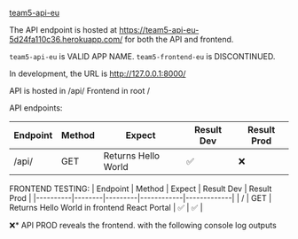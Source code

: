 [team5-api-eu](https://team5-api-eu-5d24fa110c36.herokuapp.com/)

The API endpoint is hosted at https://team5-api-eu-5d24fa110c36.herokuapp.com/ for both the API and frontend.

`team5-api-eu` is VALID APP NAME.
`team5-frontend-eu` is DISCONTINUED.

In development, the URL is http://127.0.0.1:8000/

API is hosted in /api/
Frontend in root /

API endpoints:

| Endpoint | Method | Expect | Result Dev | Result Prod |
|----------|--------|---------|------------|-------------|
| /api/    | GET    | Returns Hello World | ✅ | ❌  |

FRONTEND TESTING:
| Endpoint | Method | Expect | Result Dev | Result Prod |
|----------|--------|---------|------------|-------------|
| /        | GET    | Returns Hello World in frontend React Portal | ✅ | ✅ |


❌* API PROD reveals the frontend. with the following console log outputs
